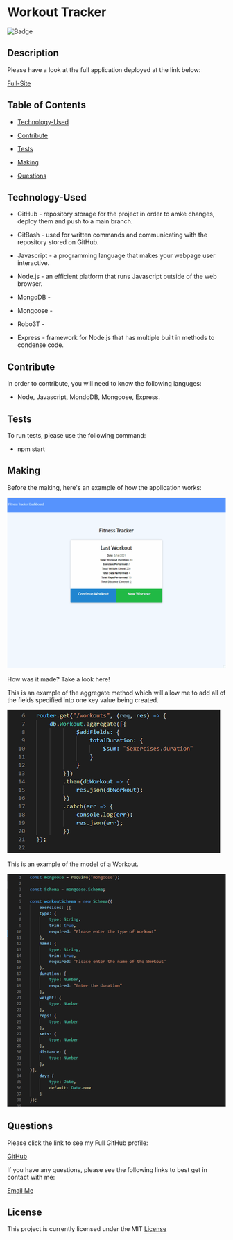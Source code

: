 # Workout Tracker


![Badge](https://img.shields.io/badge/license-MIT-blue)
  

## Description



Please have a look at the full application deployed at the link below:

[Full-Site](https://rocky-brushlands-51729.herokuapp.com/)



## Table of Contents


* [Technology-Used](#technology-used)

* [Contribute](#contribute)

* [Tests](#tests)

* [Making](#making)

* [Questions](#questions)




## Technology-Used

- GitHub - repository storage for the project in order to amke changes, deploy them and push to a main branch. 

- GitBash - used for written commands and communicating with the repository stored on GitHub.

- Javascript - a programming language that makes your webpage user interactive.

- Node.js - an efficient platform that runs Javascript outside of the web browser.

- MongoDB - 

- Mongoose - 

- Robo3T - 

- Express - framework for Node.js that has multiple built in methods to condense code.


## Contribute 
    
In order to contribute, you will need to know the following languges:
    
  - Node, Javascript, MondoDB, Mongoose, Express.

## Tests

To run tests, please use the following command:

  - npm start


## Making

Before the making, here's an example of how the application works:

![Website-Preview](./images/websitepreview.gif)

How was it made? Take a look here!

This is an example of the aggregate method which will allow me to add all of the fields specified into one key value being created.

![Code-Snippet](./images/aggregateexample.PNG)

This is an example of the model of a Workout. 

![Code-Snippet](./images/models.PNG)


## Questions

Please click the link to see my Full GitHub profile:

[GitHub](https://github.com/dnovelli1)

If you have any questions, please see the following links to best get in contact with me:

[Email Me](jakenovelli11@gmail.com)


## License

This project is currently licensed under the MIT [License](https://choosealicense.com/licenses/mit/)
  
